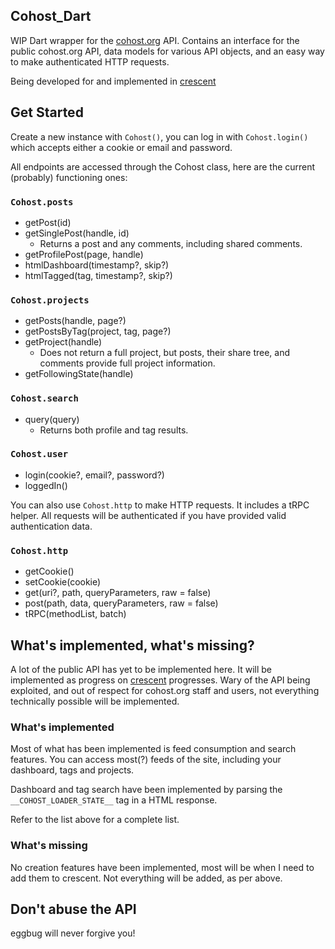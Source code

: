 ## Cohost_Dart

WIP Dart wrapper for the [cohost.org](https://cohost.org/) API. Contains an interface for the public cohost.org API, data models for various API objects, and an easy way to make authenticated HTTP requests.

Being developed for and implemented in [crescent](https://github.com/snaeling/crescent)

## Get Started
Create a new instance with `Cohost()`, you can log in with `Cohost.login()` which accepts either a cookie or email and password.

All endpoints are accessed through the Cohost class, here are the current (probably) functioning  ones:
### `Cohost.posts`
* getPost(id)
* getSinglePost(handle, id)
    * Returns a post and any comments, including shared comments.
* getProfilePost(page, handle)
* htmlDashboard(timestamp?, skip?)
* htmlTagged(tag, timestamp?, skip?)

### `Cohost.projects`
* getPosts(handle, page?)
* getPostsByTag(project, tag, page?)
* getProject(handle)
    * Does not return a full project, but posts, their share tree, and comments provide full project information.
* getFollowingState(handle)

### `Cohost.search`
* query(query)
    * Returns both profile and tag results.

### `Cohost.user`
* login(cookie?, email?, password?)
* loggedIn()

You can also use `Cohost.http` to make HTTP requests. It includes a tRPC helper. All requests will be authenticated if you have provided valid authentication data.

### `Cohost.http`
* getCookie()
* setCookie(cookie)
* get(uri?, path, queryParameters, raw = false)
* post(path, data, queryParameters, raw = false)
* tRPC(methodList, batch)

## What's implemented, what's missing?
A lot of the public API has yet to be implemented here. It will be implemented as progress on [crescent](https://github.com/snaeling/crescent) progresses. Wary of the API being exploited, and out of respect for cohost.org staff and users,  not everything technically possible will be implemented.

### What's implemented
Most of what has been implemented is feed consumption and search features. You can access most(?) feeds of the site, including your dashboard, tags and projects. 

Dashboard and tag search have been implemented by parsing the `__COHOST_LOADER_STATE__` tag in a HTML response. 

Refer to the list above for a complete list.

### What's missing
No creation features have been implemented, most will be when I need to add them to crescent. Not everything will be added, as per above.



## Don't abuse the API
eggbug will never forgive you!
